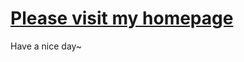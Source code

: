 # [Please visit my homepage]([https://github.com/ray50815/ray50815.github.io/blob/main/index.html](https://ray50815.github.io/))
Have a nice day~
